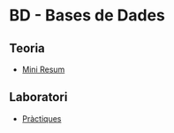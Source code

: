# BD - Bases de Dades
## Teoria
- [Mini Resum](/Obligatories/Q3/BD/miniresum.md)

## Laboratori
- [Pràctiques](https://github.com/BernatBC/BD)
